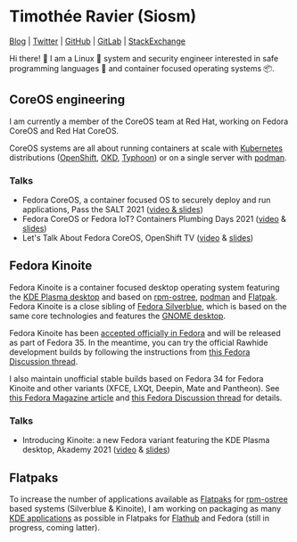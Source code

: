 # Timothée Ravier (Siosm)

[Blog] | [Twitter] | [GitHub] | [GitLab] | [StackExchange]

Hi there! 👋 I am a Linux 🐧 system and security engineer interested in safe
programming languages 🦀 and container focused operating systems 📦.

## CoreOS engineering

I am currently a member of the CoreOS team at Red Hat, working on Fedora CoreOS
and Red Hat CoreOS.

CoreOS systems are all about running containers at scale with [Kubernetes]
distributions ([OpenShift], [OKD], [Typhoon]) or on a single server with
[podman].

### Talks

- Fedora CoreOS, a container focused OS to securely deploy and run
  applications, Pass the SALT 2021 ([video & slides][PtS2021])
- Fedora CoreOS or Fedora IoT? Containers Plumbing Days 2021 ([video][CPD2021v]
  & [slides][CPD2021s])
- Let's Talk About Fedora CoreOS, OpenShift TV ([video][OSTVv] &
  [slides][OSTVs])

## Fedora Kinoite

Fedora Kinoite is a container focused desktop operating system featuring the
[KDE Plasma desktop][KDE] and based on [rpm-ostree], [podman] and [Flatpak].
Fedora Kinoite is a close sibling of [Fedora Silverblue][Silverblue], which is
based on the same core technologies and features the [GNOME desktop][GNOME].

Fedora Kinoite has been [accepted officially in Fedora][Change] and will be
released as part of Fedora 35. In the meantime, you can try the official
Rawhide development builds by following the instructions from [this Fedora
Discussion thread][Rawhide].

I also maintain unofficial stable builds based on Fedora 34 for Fedora Kinoite
and other variants (XFCE, LXQt, Deepin, Mate and Pantheon). See [this Fedora
Magazine article][Article] and [this Fedora Discussion thread][Thread] for
details.

### Talks

- Introducing Kinoite: a new Fedora variant featuring the KDE Plasma desktop,
  Akademy 2021 ([video][Akademy2021v] & [slides][Akademy2021s])

## Flatpaks

To increase the number of applications available as [Flatpaks][Flatpak] for
[rpm-ostree] based systems (Silverblue & Kinoite), I am working on packaging as
many [KDE applications][Apps] as possible in Flatpaks for [Flathub] and Fedora
(still in progress, coming latter).

[Blog]: https://tim.siosm.fr
[Twitter]: https://twitter.com/Siosm
[GitHub]: https://github.com/travier
[GitLab]: https://gitlab.com/Siosm
[StackExchange]: https://stackexchange.com/users/2619545/siosm
[Kubernetes]: https://kubernetes.io
[OpenShift]: https://www.openshift.com
[OKD]: https://www.okd.io
[Typhoon]: https://typhoon.psdn.io
[podman]: https://podman.io
[KDE]: https://kde.org
[rpm-ostree]: https://coreos.github.io/rpm-ostree/
[Flatpak]: https://flatpak.org
[Silverblue]: https://silverblue.fedoraproject.org
[GNOME]: https://www.gnome.org
[Change]: https://fedoraproject.org/wiki/Changes/Fedora_Kinoite
[Rawhide]: https://discussion.fedoraproject.org/t/how-to-test-fedora-kinoite-official-builds-only/30405
[Article]: https://fedoramagazine.org/discover-fedora-kinoite/
[Thread]: https://discussion.fedoraproject.org/t/kinoite-a-kde-and-now-xfce-version-of-fedora-silverblue/147
[Apps]: https://kde.org/applications
[Flathub]: https://flathub.org/home
[PtS2021]: https://passthesalt.ubicast.tv/permalink/v1261ac040dde0dnl9vh/
[CPD2021v]: https://www.youtube.com/watch?v=janS7oRMudg
[CPD2021s]: https://siosm.fedorapeople.org/FCOS_and_IoT_Container_Plumbing_Days.pdf
[OSTVv]: https://www.youtube.com/watch?v=yT5BP_hnqRE
[OSTVs]: https://siosm.fedorapeople.org/FCOS_intro_slides_and_Matrix_demo.pdf
[Akademy2021v]: https://www.youtube.com/watch?v=tm4_ftbvGMg
[Akademy2021s]: https://siosm.fedorapeople.org/Introducing_Fedora_Kinoite_-_Akademy_2021.pdf
